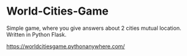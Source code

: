 # World-Cities-Game
Simple game, where you give answers about 2 cities mutual location. Written in Python Flask.

https://worldcitiesgame.pythonanywhere.com/
